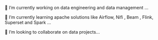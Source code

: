 🔭 I’m currently working on data engineering and data management ...

🌱 I’m currently learning apache solutions like Airflow, Nifi , Beam , Flink, Superset and Spark ...

👯 I’m looking to collaborate on data projects...

<!--
**chinmayapadhi/chinmayapadhi** is a ✨ _special_ ✨ repository because its `README.md` (this file) appears on your GitHub profile.

Here are some ideas to get you started:

- 🔭 I’m currently working on data engineering and data management ...
- 🌱 I’m currently learning apache solutions like Airflow, Nifi , Beam , Flink, Superset and Spark ...
- 👯 I’m looking to collaborate on data projects...
- 🤔 I’m looking for help with ...
- 💬 Ask me about ...
- 📫 How to reach me: ...
- 😄 Pronouns: ...
- ⚡ Fun fact: ...
-->
